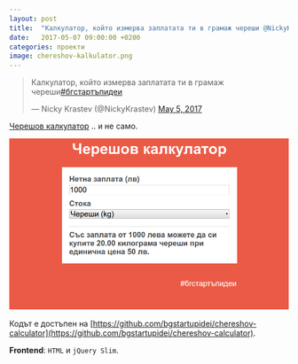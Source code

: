 ```yaml
---
layout: post
title:  "Калкулатор, който измерва заплатата ти в грамаж череши @NickyKrastev"
date:   2017-05-07 09:00:00 +0200
categories: проекти
image: chereshov-kalkulator.png
---
```


<blockquote class="twitter-tweet" data-lang="en"><p lang="bg" dir="ltr">Калкулатор, който измерва заплатата ти в грамаж череши<a href="https://twitter.com/hashtag/%D0%B1%D0%B3%D1%81%D1%82%D0%B0%D1%80%D1%82%D1%8A%D0%BF%D0%B8%D0%B4%D0%B5%D0%B8?src=hash">#бгстартъпидеи</a></p>&mdash; Nicky Krastev (@NickyKrastev) <a href="https://twitter.com/NickyKrastev/status/860397779348312064">May 5, 2017</a></blockquote>
<script async src="//platform.twitter.com/widgets.js" charset="utf-8"></script>

[Черешов калкулатор](http://chereshov-calculator.bgstartupidei.com) .. и не само.

![Черешов калкулатор](/images/chereshov-kalkulator.png)

Кодът е достъпен на [https://github.com/bgstartupidei/chereshov-calculator](https://github.com/bgstartupidei/chereshov-calculator).

**Frontend**: `HTML` и `jQuery Slim`.
